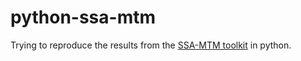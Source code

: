 python-ssa-mtm
==============

Trying to reproduce the results from the
[SSA-MTM toolkit](http://www.atmos.ucla.edu/tcd/ssa/) in python.
